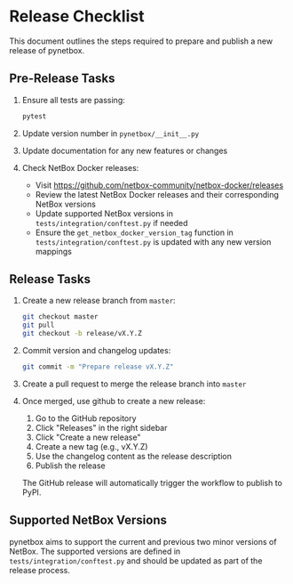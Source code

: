 # Release Checklist

This document outlines the steps required to prepare and publish a new release of pynetbox.

## Pre-Release Tasks

1. Ensure all tests are passing:

   ```bash
   pytest
   ```

2. Update version number in `pynetbox/__init__.py`
3. Update documentation for any new features or changes
4. Check NetBox Docker releases:
   - Visit https://github.com/netbox-community/netbox-docker/releases
   - Review the latest NetBox Docker releases and their corresponding NetBox versions
   - Update supported NetBox versions in `tests/integration/conftest.py` if needed
   - Ensure the `get_netbox_docker_version_tag` function in `tests/integration/conftest.py` is updated with any new version mappings

## Release Tasks

1. Create a new release branch from `master`:
   ```bash
   git checkout master
   git pull
   git checkout -b release/vX.Y.Z
   ```

2. Commit version and changelog updates:
   ```bash
   git commit -m "Prepare release vX.Y.Z"
   ```

3. Create a pull request to merge the release branch into `master`

4. Once merged, use github to create a new release:
    1. Go to the GitHub repository
    2. Click "Releases" in the right sidebar
    3. Click "Create a new release"
    4. Create a new tag (e.g., vX.Y.Z)
    5. Use the changelog content as the release description
    6. Publish the release

    The GitHub release will automatically trigger the workflow to publish to PyPI.

## Supported NetBox Versions

pynetbox aims to support the current and previous two minor versions of NetBox. The supported versions are defined in `tests/integration/conftest.py` and should be updated as part of the release process. 